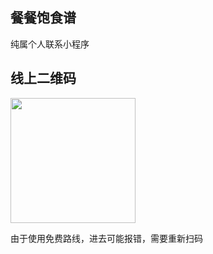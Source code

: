 ## 餐餐饱食谱

纯属个人联系小程序

## 线上二维码

<img src="https://dcdn.it120.cc/2020/02/22/03fb5df7-72b5-438d-abad-9af5615950db.jpg" width="200px">

由于使用免费路线，进去可能报错，需要重新扫码
